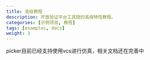 ```yaml
---
title: 高级教程
description: 开放验证平台工具链的高级特性教程。
categories: [示例项目, 教程]
tags: [examples, docs]
weight: 3
---
```


picker目前已经支持使用vcs进行仿真，相关文档还在完善中